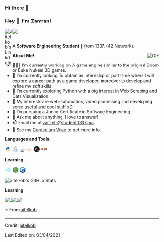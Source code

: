 ### Hi there 👋

<!--
**aitelkob/aitelkob** is a ✨ _special_ ✨ repository because its `README.md` (this file) appears on your GitHub profile.

Here are some ideas to get you started:

- 🔭 I’m currently working on ...
- 🌱 I’m currently learning ...
- 👯 I’m looking to collaborate on ...
- 🤔 I’m looking for help with ...
- 💬 Ask me about ...
- 📫 How to reach me: ...
- 😄 Pronouns: ...
- ⚡ Fun fact: ...
-->
<!-- <h3 title="hehehe"> Hi there! 👋</h3> -->

<h3 title="hehehe"> Hey 👋, I'm Zamran!</h3>

<a href="https://www.linkedin.com/in/youssef-ait-el-kob/">
  <img align="left" alt="aitelkob's LinkdeIn" width="24px" src="https://cdn.jsdelivr.net/npm/simple-icons@v3/icons/linkedin.svg" />
</a>

<img src="https://komarev.com/ghpvc/?username=ZamranxD&color=blueviolet" align="left">



<br />
<br />

A **Software Engineering Student** 🚀 from 1337, (42 Network).


  <img align="right" alt="GIF" src="https://i.pinimg.com/originals/e4/26/70/e426702edf874b181aced1e2fa5c6cde.gif" />

**About Me!**

- 👨🏽‍💻 I’m currently working on A game engine similar to the original Doom or Duke Nukem 3D games.
- 🔭 I’m currently looking To obtain an internship or part-time where I will explore a career path as a game developer,
   moreover to develop and refine my soft skills.
- 🌱 I’m currently exploring Python with a big interest in Web Scraping and Data Visualization. 
- 🤔 My interests are web-automation, video processing and developing some useful and cool stuff xD
- 💼 I’m pursuing a Junior Certificate in Software Engineering.
- 💬 Ask me about anything, I love to answer!
- 📫 Email me at [yait-el-@student.1337.ma](mailto:yait-el-@student.1337.ma).
- 📝 See my [Curriculum Vitae](https://drive.google.com/file/d/1PxlxLA6vGXslYmwybcA_dlr4uQhq-tkm/view?usp=sharing) to get more info.


**Languages and Tools:**  


<code><img height="20" src="https://raw.githubusercontent.com/github/explore/80688e429a7d4ef2fca1e82350fe8e3517d3494d/topics/python/python.png"></code>
<code><img height="20" src="https://raw.githubusercontent.com/github/explore/80688e429a7d4ef2fca1e82350fe8e3517d3494d/topics/c/c.png"></code>
c#
<code><img height="20" src="https://raw.githubusercontent.com/github/explore/80688e429a7d4ef2fca1e82350fe8e3517d3494d/topics/mysql/mysql.png"></code>
<code><img height="20" src="https://raw.githubusercontent.com/github/explore/80688e429a7d4ef2fca1e82350fe8e3517d3494d/topics/terminal/terminal.png"></code>
<code><img height="20" src="https://raw.githubusercontent.com/github/explore/80688e429a7d4ef2fca1e82350fe8e3517d3494d/topics/git/git.png"></code>

**Learning**

<code><img height="20" src="https://raw.githubusercontent.com/github/explore/80688e429a7d4ef2fca1e82350fe8e3517d3494d/topics/react/react.png"></code>
<code><img height="20" src="https://raw.githubusercontent.com/github/explore/80688e429a7d4ef2fca1e82350fe8e3517d3494d/topics/nodejs/nodejs.png"></code>
<code><img height="20" src="https://raw.githubusercontent.com/github/explore/80688e429a7d4ef2fca1e82350fe8e3517d3494d/topics/cpp/cpp.png"></code>





<img src="https://github-readme-stats.vercel.app/api?username=aitelkob&show_icons=true&hide_border=true&count_private=true&theme=shades-of-purple&icon_color=fad000" alt="aitelkob's GitHub Stats">

**Learning**

<a href="https://github.com/aitelkob/Wolf3D_teamA">
  <img align="center" src="https://github-readme-stats.vercel.app/api/pin/?username=aitelkob&repo=Wolf3D_teamA&show_icons=true&hide_border=true&count_private=true&theme=shades-of-purple&icon_color=fad000"/>
</a>
<a href="https://github.com/aitelkob/Rt">
  <img align="center" src="https://github-readme-stats.vercel.app/api/pin/?username=aitelkob&repo=RT&show_icons=true&hide_border=true&count_private=true&theme=shades-of-purple&icon_color=fad000" />
</a>

<a href="https://github.com/aitelkob/fracto-l">
  <img align="center" src="https://github-readme-stats.vercel.app/api/pin/?username=aitelkob&repo=fracto-l&show_icons=true&hide_border=true&count_private=true&theme=shades-of-purple&icon_color=fad000" />
</a>



⭐️ From [aitelkob](https://github.com/aitelkob)


----
Credit: [aitelkob](https://github.com/aitelkob)

Last Edited on: 03/04/2021

